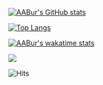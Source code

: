 [![AABur's GitHub stats](https://github-readme-stats.vercel.app/api?username=AABur&show_icons=true)](https://github.com/anuraghazra/github-readme-stats)

[![Top Langs](https://github-readme-stats.vercel.app/api/top-langs/?username=AABur&layout=compact&langs_count=6)](https://github.com/anuraghazra/github-readme-stats)

[![AABur's wakatime stats](https://github-readme-stats.vercel.app/api/wakatime?username=AABur&layout=compact&langs_count=6)](https://wakatime.com/@AABur)

![](https://komarev.com/ghpvc/?username=AABur&label=PROFILE+VIEWS)

![Hits](https://hitcounter.pythonanywhere.com/count/tag.svg?url=https://github.com/AABur)



<!--
![Metrics](https://metrics.lecoq.io/aabur)

[![AABur's GitHub stats](https://github-readme-stats.vercel.app/api?username=AABur&show_icons=true)](https://github.com/anuraghazra/github-readme-stats)

**AABur/AABur** is a ✨ _special_ ✨ repository because its `README.md` (this file) appears on your GitHub profile.

Here are some ideas to get you started:

- 🔭 I’m currently working on ...
- 🌱 I’m currently learning ...
- 👯 I’m looking to collaborate on ...
- 🤔 I’m looking for help with ...
- 💬 Ask me about ...
- 📫 How to reach me: ...
- 😄 Pronouns: ...
- ⚡ Fun fact: ...
-->
